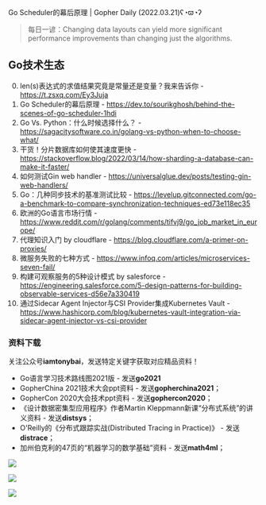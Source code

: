 Go Scheduler的幕后原理 | Gopher Daily (2022.03.21)ʕ◔ϖ◔ʔ

>每日一谚：Changing data layouts can yield more significant performance improvements than changing just the algorithms.

## Go技术生态

0. len(s)表达式的求值结果究竟是常量还是变量？我来告诉你 - https://t.zsxq.com/Ey3Juja
1. Go Scheduler的幕后原理 - https://dev.to/sourikghosh/behind-the-scenes-of-go-scheduler-1hdi
2. Go Vs. Python：什么时候选择什么？ - https://sagacitysoftware.co.in/golang-vs-python-when-to-choose-what/
3. 干货！分片数据库如何使其速度更快 - https://stackoverflow.blog/2022/03/14/how-sharding-a-database-can-make-it-faster/
4. 如何测试Gin web handler - https://universalglue.dev/posts/testing-gin-web-handlers/
5. Go：几种同步技术的基准测试比较 - https://levelup.gitconnected.com/go-a-benchmark-to-compare-synchronization-techniques-ed73e118ec35
6. 欧洲的Go语言市场行情 - https://www.reddit.com/r/golang/comments/tifvj9/go_job_market_in_europe/
7. 代理知识入门 by cloudflare - https://blog.cloudflare.com/a-primer-on-proxies/
8. 微服务失败的七种方式 - https://www.infoq.com/articles/microservices-seven-fail/
9. 构建可观察服务的5种设计模式 by salesforce - https://engineering.salesforce.com/5-design-patterns-for-building-observable-services-d56e7a330419
10. 通过Sidecar Agent Injector与CSI Provider集成Kubernetes Vault - https://www.hashicorp.com/blog/kubernetes-vault-integration-via-sidecar-agent-injector-vs-csi-provider

### 资料下载

关注公众号**iamtonybai**，发送特定关键字获取对应精品资料！

* Go语言学习技术路线图2021版 - 发送**go2021**
* GopherChina 2021技术大会ppt资料 - 发送**gopherchina2021**；
* GopherCon 2020大会技术ppt资料 - 发送**gophercon2020**；
* 《设计数据密集型应用程序》作者Martin Kleppmann新课“分布式系统”的讲义资料 - 发送**distsys**；
* O'Reilly的《分布式跟踪实战(Distributed Tracing in Practice)》 - 发送**distrace**；
* 加州伯克利的47页的“机器学习的数学基础”资料 - 发送**math4ml**；

![](https://mmbiz.qpic.cn/mmbiz_png/cH6WzfQ94mb54jsFJZ3Knmz8obUsf3PBShthmdSw5E01TcYmUReGkj0BWpxHak1HlnlzHvLmKax53YSGr7aNlA/0?wx_fmt=png)

![](https://mmbiz.qpic.cn/mmbiz_png/cH6WzfQ94mZsOgPXTXZgWiaE03ib9r9WFJXC6xJCA5Y6VSesOZqlGxYfODibvR7UPGxiaM7SZZNQZkRtggPXEfBdwQ/0?wx_fmt=png)

![](https://mmbiz.qpic.cn/mmbiz_png/cH6WzfQ94mb54jsFJZ3Knmz8obUsf3PBrSoqeMvoWCticN2cpU64fJ0FYQdXJhP7ia7WRh8628uOAsQYeE2NibRRw/0?wx_fmt=png)

